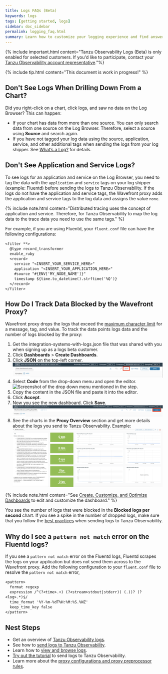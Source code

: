 ```yaml
---
title: Logs FAQs (Beta)
keywords: logs
tags: [getting started, logs]
sidebar: doc_sidebar
permalink: logging_faq.html
summary: Learn how to customize your logging experience and find answers for frequently asked questions.
---
```


{% include important.html content="Tanzu Observability Logs (Beta) is only enabled for selected customers. If you'd like to participate, contact your [Tanzu Observability account representative](wavefront_support_feedback.html#support)."%}

{% include tip.html content="This document is work in progress!" %}

## Don't See Logs When Drilling Down From a Chart?

Did you right-click on a chart, click logs, and saw no data on the Log Browser? This can happen:
* If your chart has data from more than one source. You can only search data from one source on the Log Browser. Therefore, select a source using **Source** and search again.
* If you have not tagged your log data using the source, application, service, and other additional tags when sending the logs from your log shipper. See [What’s a Log?](logging_overview.html#whats-a-tanzu-observability-log) for details.

## Don't See Application and Service Logs?

To see logs for an application and service on the Log Browser, you need to tag the data with the `application` and `service` tags on your log shipper (example: Fluentd) before sending the logs to Tanzu Observability. If the logs do not have the application and service tags, the Wavefront proxy adds the application and service tags to the log data and assigns the value `none`.

{% include note.html content="Distributed tracing uses the concept of application and service. Therefore, for Tanzu Observability to map the log data to the trace data you need to use the same tags." %}

For example, if you are using Fluentd, your `fluent.conf` file can have the following configurations:
```
<filter **>
  @type record_transformer
  enable_ruby
  <record>
    service "<INSERT_YOUR_SERVICE_HERE>"
    application "<INSERT_YOUR_APPLICATION_HERE>"
    #source "#{ENV['MY_NODE_NAME']}"
    timestamp ${time.to_datetime().strftime('%Q')}
  </record>
</filter>

```

## How Do I Track Data Blocked by the Wavefront Proxy?

Wavefront proxy drops the logs that exceed the [maximum character limit](logging_send_logs.html#best-practices) for a message, tag, and value. To track the data points logs data and the number of logs blocked by the proxy:
1. Get the integration-systems-with-logs.json file that was shared with you when signing up as a logs beta customer.
1. Click **Dashboards** > **Create Dashboards**.
1. Click **JSON** on the top-left corner.
    ![a screenshot of the UI with the JSON link highlighted.](images/logging_dashboard_json.png)
1. Select **Code** from the drop-down menu and open the editor.
    <br/>![Screenshot of the drop down menu mentioned in the step.](images/dashboard_code_view.png)
1. Copy the content in the JSON file and paste it into the editor.
1. Click **Accept**.
1. Now you see the new dashboard. Click **Save**.
    ![a screenshot of the UI with Save highlighted.](images/logging_dashboard_save.png)
1. See the charts in the **Proxy Overview** section and get more details about the logs you send to Tanzu Observability.
    Example:
    ![A screenshot of the proxy dashboard with the preconfigured charts.](images/logging_proxy_json_dashboard.png)

{% include note.html content="See [Create, Customize, and Optimize Dashboards](ui_dashboards.html) to edit and customize the dashboard." %}

You see the number of logs that were blocked in the **Blocked logs per second** chart. If you see a spike in the number of dropped logs, make sure that you follow the [best practices](logging_send_logs.html#best-practices) when sending logs to Tanzu Observability.

## Why do I see a `pattern not match` error on the Fluentd logs?

If you see a `pattern not match` error on the Fluentd logs, Fluentd scrapes the logs on your application but does not send them across to the Wavefront proxy. Add the following configuration to your `fluent.conf` file to resolve the `pattern not match` error,

```
<pattern>
  format regexp
  expression /^(?<time>.+) (?<stream>stdout|stderr)( (.))? (?<log>.*)$/
  time_format '%Y-%m-%dT%H:%M:%S.%NZ'
  keep_time_key false
</pattern>
```

## Nest Steps

* Get an overview of [Tanzu Observability logs](logging_overview.html).
* See how to [send logs to Tanzu Observability](logging_send_logs.html).
* Learn how to [view and browse logs](logging_log_browser.html).
* [Try out the tutorial](logging_kubernetes_tutorial.html) to send logs to Tanzu Observability.
* Learn more about the [proxy configurations and proxy preprocessor rules](logging_proxy_configurations.html).
